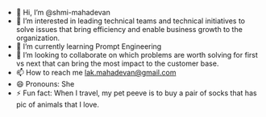 - 👋 Hi, I’m @shmi-mahadevan
- 👀 I’m interested in leading technical teams and technical initiatives to solve issues that bring efficiency and enable business growth to the organization.
- 🌱 I’m currently learning Prompt Engineering 
- 💞️ I’m looking to collaborate on which problems are worth solving for first vs next that can bring the most impact to the customer base.
- 📫 How to reach me lak.mahadevan@gmail.com
- 😄 Pronouns: She
- ⚡ Fun fact: When I travel, my pet peeve is to buy a pair of socks that has pic of animals that I love.

<!---
shmi-mahadevan/shmi-mahadevan is a ✨ special ✨ repository because its `README.md` (this file) appears on your GitHub profile.
You can click the Preview link to take a look at your changes.
--->
